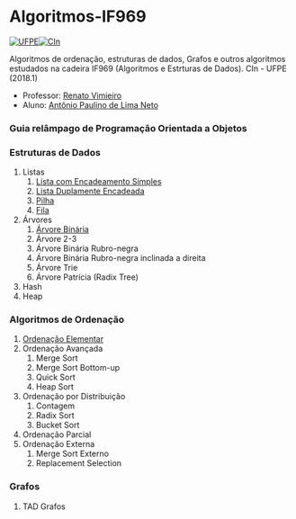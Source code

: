 # Algoritmos-IF969

[![UFPE](https://github.com/aplneto/IF969/blob/master/.idv/ufpelogo.png?raw=true)](https://www.ufpe.br/)[![CIn](https://github.com/aplneto/IF969/blob/master/.idv/cinlogo-32.png?raw=true)](http://www2.cin.ufpe.br/site/index.php)

Algoritmos de ordenação, estruturas de dados, Grafos e outros algoritmos estudados na cadeira IF969 (Algoritmos e Estrturas de Dados). CIn - UFPE (2018.1)

* Professor: [Renato Vimieiro](mailto:rv2@cin.ufpe.br)
* Aluno: [Antônio Paulino de Lima Neto](mailto:apln2@cin.ufpe.br)

### Guia relâmpago de Programação Orientada a Objetos
### Estruturas de Dados
1. Listas
    1. [Lista com Encadeamento Simples](https://github.com/aplneto/IF969/blob/master/Estruturas%20de%20Dados/ListaSimples.py)
    1. [Lista Duplamente Encadeada](https://github.com/aplneto/IF969/blob/master/Estruturas%20de%20Dados/ListaDupla.py)
    1. [Pilha](https://github.com/aplneto/IF969/blob/master/Estruturas%20de%20Dados/Pilha.py)
    1. [Fila](https://github.com/aplneto/IF969/blob/master/Estruturas%20de%20Dados/Fila.py)
1. Árvores
    1. [Árvore Binária](https://github.com/aplneto/IF969/blob/master/Estruturas%20de%20Dados/ArvoreBinaria.py)
    1. Árvore 2-3
    1. Árvore Binária Rubro-negra
    1. Árvore Binária Rubro-negra inclinada a direita
    1. Árvore Trie
    1. Árvore Patrícia (Radix Tree)
1. Hash
1. Heap

### Algoritmos de Ordenação
1. [Ordenação Elementar](https://github.com/aplneto/IF969/blob/master/Algoritmos%20de%20Ordena%C3%A7%C3%A3o/ordenacaoelementar.py)
1. Ordenação Avançada
    1. Merge Sort
    1. Merge Sort Bottom-up
    1. Quick Sort
    1. Heap Sort
1. Ordenação por Distribuição
    1. Contagem
    1. Radix Sort
    1. Bucket Sort
1. Ordenação Parcial
1. Ordenação Externa
    1. Merge Sort Externo
    1. Replacement Selection

### Grafos
1. TAD Grafos
